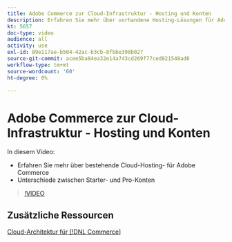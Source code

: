 ```yaml
---
title: Adobe Commerce zur Cloud-Infrastruktur - Hosting und Konten
description: Erfahren Sie mehr über vorhandene Hosting-Lösungen für Adobe Commerce ​. Verstehen Sie die Unterschiede zwischen den ​ von Starter und Pro.
kt: 5657
doc-type: video
audience: all
activity: use
exl-id: 89e117ae-b504-42ac-b3cb-8fbbe398b027
source-git-commit: acee5ba84ea32e14a743cd269f77ced821548ad6
workflow-type: tm+mt
source-wordcount: '60'
ht-degree: 0%

---
```


# Adobe Commerce zur Cloud-Infrastruktur - Hosting und Konten

In diesem Video:

- Erfahren Sie mehr über bestehende Cloud-Hosting-&#x200B; für Adobe Commerce
- Unterschiede zwischen Starter- und Pro-Konten &#x200B;

>[!VIDEO](https://video.tv.adobe.com/v/35813?quality=12&learn=on)

## Zusätzliche Ressourcen

[Cloud-Architektur für [!DNL Commerce]](https://devdocs.magento.com/cloud/architecture/cloud-architecture.html)
